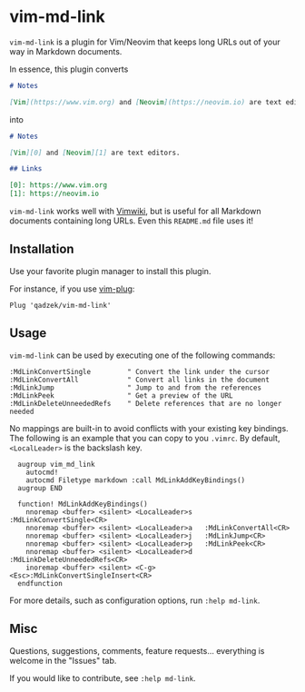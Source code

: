 # vim-md-link

`vim-md-link` is a plugin for Vim/Neovim that keeps long URLs out of your way
in Markdown documents.

In essence, this plugin converts

```md
# Notes

[Vim](https://www.vim.org) and [Neovim](https://neovim.io) are text editors.
```

into

```md
# Notes

[Vim][0] and [Neovim][1] are text editors.

## Links

[0]: https://www.vim.org
[1]: https://neovim.io
```

`vim-md-link` works well with [Vimwiki][0], but is useful for all Markdown
documents containing long URLs. Even this `README.md` file uses it!

## Installation

Use your favorite plugin manager to install this plugin.

For instance, if you use [vim-plug][1]:

```vim
Plug 'qadzek/vim-md-link'
```

## Usage

`vim-md-link` can be used by executing one of the following commands:

```vim
:MdLinkConvertSingle         " Convert the link under the cursor
:MdLinkConvertAll            " Convert all links in the document
:MdLinkJump                  " Jump to and from the references
:MdLinkPeek                  " Get a preview of the URL
:MdLinkDeleteUnneededRefs    " Delete references that are no longer needed
```

No mappings are built-in to avoid conflicts with your existing key bindings.
The following is an example that you can copy to you `.vimrc`. By default,
`<LocalLeader>` is the backslash key.

```vim
  augroup vim_md_link
    autocmd!
    autocmd Filetype markdown :call MdLinkAddKeyBindings()
  augroup END

  function! MdLinkAddKeyBindings()
    nnoremap <buffer> <silent> <LocalLeader>s   :MdLinkConvertSingle<CR>
    nnoremap <buffer> <silent> <LocalLeader>a   :MdLinkConvertAll<CR>
    nnoremap <buffer> <silent> <LocalLeader>j   :MdLinkJump<CR>
    nnoremap <buffer> <silent> <LocalLeader>p   :MdLinkPeek<CR>
    nnoremap <buffer> <silent> <LocalLeader>d   :MdLinkDeleteUnneededRefs<CR>
    inoremap <buffer> <silent> <C-g>       <Esc>:MdLinkConvertSingleInsert<CR>
  endfunction
```

For more details, such as configuration options, run `:help md-link`.

## Misc

Questions, suggestions, comments, feature requests... everything is welcome in
the "Issues" tab.

If you would like to contribute, see `:help md-link`.

[0]: https://github.com/vimwiki/vimwiki
[1]: https://github.com/junegunn/vim-plug
